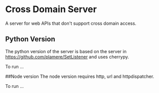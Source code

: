 # Cross Domain Server

A server for web APIs that don't support cross domain access. 

## Python Version
The python version of the server is based on the server in https://github.com/plamere/SetListener and uses cherrypy. 

To run ...

##Node version
The node version requires http, url and httpdispatcher.

To run ...